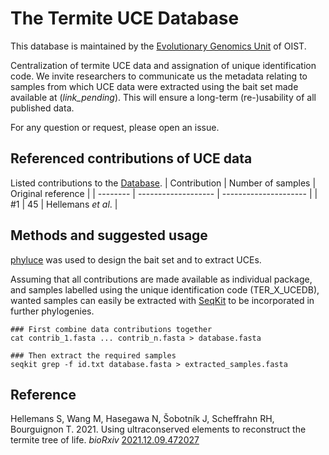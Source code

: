 # The Termite UCE Database
This database is maintained by the [Evolutionary Genomics Unit](https://groups.oist.jp/egu) of OIST.

Centralization of termite UCE data and assignation of unique identification code. We invite researchers to communicate us the metadata relating to samples from which UCE data were extracted using the bait set made available at (_link_pending_). This will ensure a long-term (re-)usability of all published data.

For any question or request, please open an issue.

## Referenced contributions of UCE data
Listed contributions to the [Database](termite_uce_db_ids.tsv).
| Contribution  | Number of samples | Original reference |
| --------  | ------------------- | --------------------- |
| #1 | 45 | Hellemans _et al_. |

## Methods and suggested usage
[phyluce](https://github.com/faircloth-lab/phyluce) was used to design the bait set and to extract UCEs.

Assuming that all contributions are made available as individual package, and samples labelled using the unique identification code (TER_X_UCEDB), wanted samples can easily be extracted with [SeqKit](https://bioinf.shenwei.me/seqkit/usage/) to be incorporated in further phylogenies.

```
### First combine data contributions together
cat contrib_1.fasta ... contrib_n.fasta > database.fasta

### Then extract the required samples
seqkit grep -f id.txt database.fasta > extracted_samples.fasta
```

## Reference
Hellemans S, Wang M, Hasegawa N, Šobotník J, Scheffrahn RH, Bourguignon T. 2021. Using ultraconserved elements to reconstruct the termite tree of life. _bioRxiv_ [2021.12.09.472027](https://doi.org/10.1101/2021.12.09.472027)
